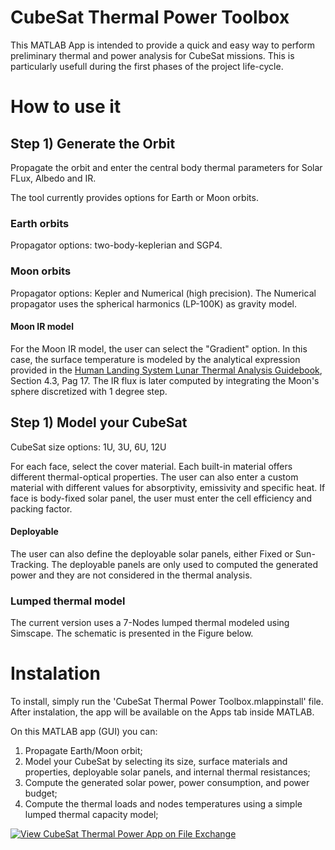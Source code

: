 # CubeSat Thermal Power Toolbox

This MATLAB App is intended to provide a quick and easy way to perform preliminary thermal and power analysis for CubeSat missions. This is particularly usefull during the first phases of the project life-cycle. 

# How to use it
## Step 1) Generate the Orbit

Propagate the orbit and enter the central body thermal parameters for Solar FLux, Albedo and IR.

The tool currently provides options for Earth or Moon orbits.

### Earth orbits
Propagator options: two-body-keplerian and SGP4.
### Moon orbits
Propagator options: Kepler and Numerical (high precision). 
The Numerical propagator uses the spherical harmonics (LP-100K) as gravity model.
#### Moon IR model
For the Moon IR model, the user can select the "Gradient" option. In this case, the surface temperature is modeled by the analytical expression provided in the [Human Landing System Lunar Thermal Analysis Guidebook](https://ntrs.nasa.gov/api/citations/20210010030/downloads/HLS-UG-001%20Lunar%20Thermal%20Analysis%20Guidebook%20Baseline_STI.pdf), Section 4.3, Pag 17. The IR flux is later computed by integrating the Moon's sphere discretized with 1 degree step. 

## Step 1) Model your CubeSat

CubeSat size options: 1U, 3U, 6U, 12U

For each face, select the cover material. Each built-in material offers different thermal-optical properties. The user can also enter a custom material with different values for absorptivity, emissivity and specific heat. If face is body-fixed solar panel, the user must enter the cell efficiency and packing factor.

#### Deployable
The user can also define the deployable solar panels, either Fixed or Sun-Tracking. The deployable panels are only used to computed the generated power and they are not considered in the thermal analysis.

### Lumped thermal model
The current version uses a 7-Nodes lumped thermal modeled using Simscape. The schematic is presented in the Figure below.

# Instalation
To install, simply run the 'CubeSat Thermal Power Toolbox.mlappinstall' file. After instalation, the app will be available on the Apps tab inside MATLAB.

On this MATLAB app (GUI) you can:
1) Propagate Earth/Moon orbit;
2) Model your CubeSat by selecting its size, surface materials and properties, deployable solar panels, and internal thermal resistances;
3) Compute the generated solar power, power consumption, and power budget;
4) Compute the thermal loads and nodes temperatures using a simple lumped thermal capacity model;

[![View CubeSat Thermal Power App on File Exchange](https://www.mathworks.com/matlabcentral/images/matlab-file-exchange.svg)](https://www.mathworks.com/matlabcentral/fileexchange/126240-cubesat-thermal-power-app)
